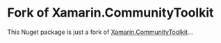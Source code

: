 # Fork of Xamarin.CommunityToolkit
This Nuget package is just a fork of [Xamarin.CommunityToolkit](https://github.com/xamarin/XamarinCommunityToolkit)...
